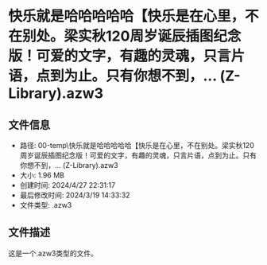 ﻿# 快乐就是哈哈哈哈哈【快乐是在心里，不在别处。梁实秋120周岁诞辰插图纪念版！可爱的文字，有趣的灵魂，只言片语，点到为止。只有你想不到，... (Z-Library).azw3

## 文件信息
- 路径: 00-temp\快乐就是哈哈哈哈哈【快乐是在心里，不在别处。梁实秋120周岁诞辰插图纪念版！可爱的文字，有趣的灵魂，只言片语，点到为止。只有你想不到，... (Z-Library).azw3
- 大小: 1.96 MB
- 创建时间: 2024/4/27 22:31:17
- 最后修改时间: 2024/3/19 14:33:32
- 文件类型: .azw3

## 文件描述
这是一个.azw3类型的文件。

